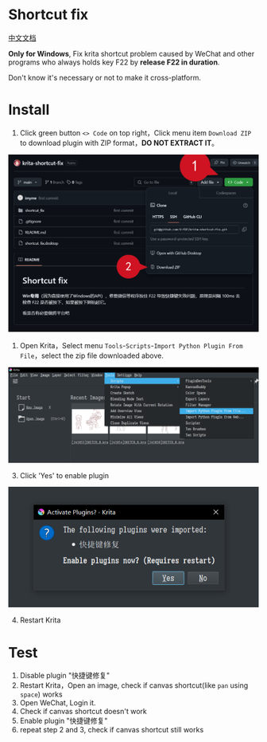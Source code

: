 # Shortcut fix

[中文文档](README_zh.md)

**Only for Windows**, Fix krita shortcut problem caused by WeChat and other programs who always holds key F22 by **release F22 in duration**.

Don't know it's necessary or not to make it cross-platform.

# Install

1. Click green button `<> Code` on top right，Click menu item `Download ZIP` to download plugin with ZIP format，**DO NOT EXTRACT IT**。

![Download ZIP](en-0.png)

1. Open Krita，Select menu `Tools`-`Scripts`-`Import Python Plugin From File`，select the zip file downloaded above.

![Import](en-1.png)

3. Click 'Yes' to enable plugin

![enable](en-2.png)

4. Restart Krita

# Test

1. Disable plugin "快捷键修复"
2. Restart Krita，Open an image, check if canvas shortcut(like `pan` using `space`) works
3. Open WeChat, Login it.
4. Check if canvas shortcut doesn't work
5. Enable plugin "快捷键修复"
6. repeat step 2 and 3, check if canvas shortcut still works